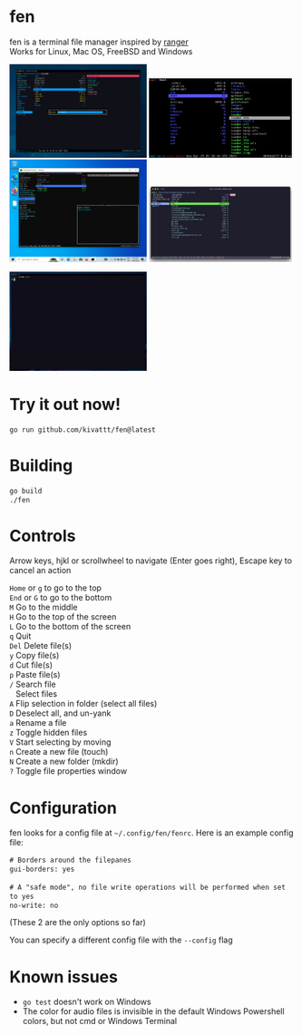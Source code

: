 # fen
fen is a terminal file manager inspired by [ranger](https://github.com/ranger/ranger)\
Works for Linux, Mac OS, FreeBSD and Windows

<p float="left">
<img src="screenshots/linux.png" alt="fen running on Linux, in the process of renaming a file" width="48%">
<img src="screenshots/freebsd.png" alt="fen running on FreeBSD, showing the root file system" width="50%">
<img src="screenshots/windows.png" alt="fen running on Windows, showing the file properties window" width="48%">
<img src="screenshots/macos.png" alt="fen running on Mac OS, showing the no-write feature" width="50%">
</p>

<img src="screenshots/showcase.gif" alt="Showing deleting and creating new files" width="48%">

# Try it out now!
```
go run github.com/kivattt/fen@latest
```

# Building
```
go build
./fen
```

# Controls
Arrow keys, hjkl or scrollwheel to navigate (Enter goes right), Escape key to cancel an action

`Home` or `g` to go to the top \
`End` or `G` to go to the bottom \
`M` Go to the middle \
`H` Go to the top of the screen \
`L` Go to the bottom of the screen \
`q` Quit \
`Del` Delete file(s) \
`y` Copy file(s) \
`d` Cut file(s) \
`p` Paste file(s) \
`/` Search file \
` ` Select files \
`A` Flip selection in folder (select all files) \
`D` Deselect all, and un-yank \
`a` Rename a file \
`z` Toggle hidden files \
`V` Start selecting by moving \
`n` Create a new file (touch) \
`N` Create a new folder (mkdir) \
`?` Toggle file properties window

# Configuration
fen looks for a config file at `~/.config/fen/fenrc`. Here is an example config file:
```
# Borders around the filepanes
gui-borders: yes

# A "safe mode", no file write operations will be performed when set to yes
no-write: no
```
(These 2 are the only options so far)

You can specify a different config file with the `--config` flag

# Known issues
- `go test` doesn't work on Windows
- The color for audio files is invisible in the default Windows Powershell colors, but not cmd or Windows Terminal
